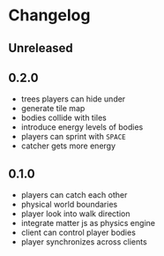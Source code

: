 # Changelog

## Unreleased

## 0.2.0

- trees players can hide under
- generate tile map
- bodies collide with tiles
- introduce energy levels of bodies
- players can sprint with `SPACE`
- catcher gets more energy

## 0.1.0

- players can catch each other
- physical world boundaries
- player look into walk direction
- integrate matter js as physics engine
- client can control player bodies
- player synchronizes across clients

